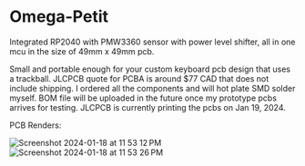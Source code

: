 # Omega-Petit
Integrated RP2040 with PMW3360 sensor with power level shifter, all in one mcu in the size of 49mm x 49mm pcb.

Small and portable enough for your custom keyboard pcb design that uses a trackball. JLCPCB quote for PCBA is around $77 CAD that does not include shipping.  I ordered all the components and will hot plate SMD solder myself.  BOM file will be uploaded in the future once my prototype pcbs arrives for testing.
JLCPCB is currently printing the pcbs on Jan 19, 2024.

PCB Renders:

![Screenshot 2024-01-18 at 11 53 12 PM](https://github.com/protieusz/Omega-Petit/assets/118025702/4d8f694b-4bf1-4c8b-b3d1-4ce005145b99)
![Screenshot 2024-01-18 at 11 53 26 PM](https://github.com/protieusz/Omega-Petit/assets/118025702/2bdd1a8a-2bd5-4cfe-9fe2-2525af600958)
